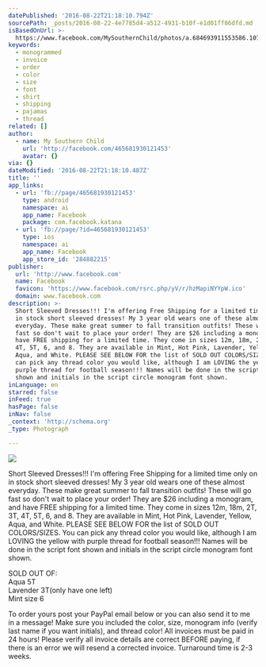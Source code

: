 ```yaml
---
datePublished: '2016-08-22T21:18:10.794Z'
sourcePath: _posts/2016-08-22-4e7785d4-a512-4931-b10f-e1d01ff86dfd.md
isBasedOnUrl: >-
  https://www.facebook.com/MySouthernChild/photos/a.684693911553586.1073741827.465681930121453/1176050499084589/?type=3
keywords:
  - monogrammed
  - invoice
  - order
  - color
  - size
  - font
  - shirt
  - shipping
  - pajamas
  - thread
related: []
author:
  - name: My Southern Child
    url: 'http://facebook.com/465681930121453'
    avatar: {}
via: {}
dateModified: '2016-08-22T21:18:10.487Z'
title: ''
app_links:
  - url: 'fb://page/465681930121453'
    type: android
    namespace: ai
    app_name: Facebook
    package: com.facebook.katana
  - url: 'fb://page/?id=465681930121453'
    type: ios
    namespace: ai
    app_name: Facebook
    app_store_id: '284882215'
publisher:
  url: 'http://www.facebook.com'
  name: Facebook
  favicon: 'https://www.facebook.com/rsrc.php/yV/r/hzMapiNYYpW.ico'
  domain: www.facebook.com
description: >-
  Short Sleeved Dresses!!! I'm offering Free Shipping for a limited time only on
  in stock short sleeved dresses! My 3 year old wears one of these almost
  everyday. These make great summer to fall transition outfits! These will go
  fast so don't wait to place your order! They are $26 including a monogram, and
  have FREE shipping for a limited time. They come in sizes 12m, 18m, 2T, 3T,
  4T, 5T, 6, and 8. They are available in Mint, Hot Pink, Lavender, Yellow,
  Aqua, and White. PLEASE SEE BELOW FOR the list of SOLD OUT COLORS/SIZES. You
  can pick any thread color you would like, although I am LOVING the yellow with
  purple thread for football season!!! Names will be done in the script font
  shown and initials in the script circle monogram font shown.
inLanguage: en
starred: false
inFeed: true
hasPage: false
inNav: false
_context: 'http://schema.org'
_type: Photograph

---
```

![](https://imgflo.herokuapp.com/graph/vahj1ThiexotieMo/33345f8dd22003cfb966aac56363e7ed/noop.jpg?input=https%3A%2F%2Fscontent.xx.fbcdn.net%2Fv%2Ft1.0-9%2F14045595_1176050499084589_5496118145202054870_n.jpg%3Foh%3De02633d6771ccf7c059705489d7ec2ee%26oe%3D58583F8B)

Short Sleeved Dresses!!! I'm offering Free Shipping for a limited time only on in stock short sleeved dresses! My 3 year old wears one of these almost everyday. These make great summer to fall transition outfits! These will go fast so don't wait to place your order! They are $26 including a monogram, and have FREE shipping for a limited time. They come in sizes 12m, 18m, 2T, 3T, 4T, 5T, 6, and 8\. They are available in Mint, Hot Pink, Lavender, Yellow, Aqua, and White. PLEASE SEE BELOW FOR the list of SOLD OUT COLORS/SIZES. You can pick any thread color you would like, although I am LOVING the yellow with purple thread for football season!!! Names will be done in the script font shown and initials in the script circle monogram font shown.

SOLD OUT OF:  
Aqua 5T  
Lavender 3T(only have one left)  
Mint size 6

To order yours post your PayPal email below or you can also send it to me in a message! Make sure you included the color, size, monogram info (verify last name if you want initials), and thread color! All invoices must be paid in 24 hours! Please verify all invoice details are correct BEFORE paying, if there is an error we will resend a corrected invoice. Turnaround time is 2-3 weeks.